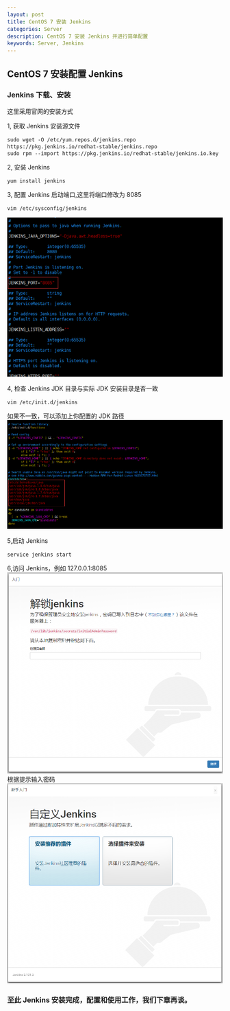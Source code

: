 ```yaml
---
layout: post
title: CentOS 7 安装 Jenkins
categories: Server
description: CentOS 7 安装 Jenkins 并进行简单配置
keywords: Server, Jenkins
---
```


## CentOS 7 安装配置 Jenkins



### Jenkins 下载、安装

这里采用官网的安装方式

1, 获取 Jenkins 安装源文件
```
sudo wget -O /etc/yum.repos.d/jenkins.repo https://pkg.jenkins.io/redhat-stable/jenkins.repo
sudo rpm --import https://pkg.jenkins.io/redhat-stable/jenkins.io.key
```
2, 安装 Jenkins 
```
yum install jenkins
```

3, 配置 Jenkins 启动端口,这里将端口修改为 8085
```
vim /etc/sysconfig/jenkins
```
![修改结果](/images/posts/server/jenkins-port-config.png)

4, 检查 Jenkins JDK 目录与实际 JDK 安装目录是否一致
```
vim /etc/init.d/jenkins
```
如果不一致，可以添加上你配置的 JDK 路径
![修改结果](/images/posts/server/jenkins-jdk-config.png)

5,启动 Jenkins
```
service jenkins start
```

6,访问 Jenkins，例如 127.0.0.1:8085
![修改结果](/images/posts/server/jenkins-first-login.png)
根据提示输入密码
![修改结果](/images/posts/server/jenkins-login.png)

### 至此 Jenkins 安装完成，配置和使用工作，我们下章再谈。


